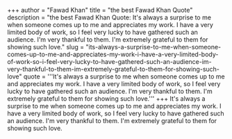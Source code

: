 +++
author = "Fawad Khan"
title = "the best Fawad Khan Quote"
description = "the best Fawad Khan Quote: It's always a surprise to me when someone comes up to me and appreciates my work. I have a very limited body of work, so I feel very lucky to have gathered such an audience. I'm very thankful to them. I'm extremely grateful to them for showing such love."
slug = "its-always-a-surprise-to-me-when-someone-comes-up-to-me-and-appreciates-my-work-i-have-a-very-limited-body-of-work-so-i-feel-very-lucky-to-have-gathered-such-an-audience-im-very-thankful-to-them-im-extremely-grateful-to-them-for-showing-such-love"
quote = '''It's always a surprise to me when someone comes up to me and appreciates my work. I have a very limited body of work, so I feel very lucky to have gathered such an audience. I'm very thankful to them. I'm extremely grateful to them for showing such love.'''
+++
It's always a surprise to me when someone comes up to me and appreciates my work. I have a very limited body of work, so I feel very lucky to have gathered such an audience. I'm very thankful to them. I'm extremely grateful to them for showing such love.
